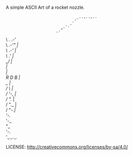 A simple ASCII Art of a rocket nozzle.



                                   _..,..,..
                                 .'         
                             _-.'           
                          _."               
 \                _._  .-'                  
  \          _.-'"   |                      
   \      .-'        |                      
    \   .'           |                      
     \_/             |                      
                     |                      
                     |                      
            R  D  B  |                      
     _               |                      
    / \              |                      
   /   '-,           |                      
  /       "._        |                      
 /           "._     |                      
/                "-._|                      
                      '-._                  
                          '-_               
                             "_             
                               '-.          
                                  '.,.,..,.   

LICENSE: http://creativecommons.org/licenses/by-sa/4.0/
